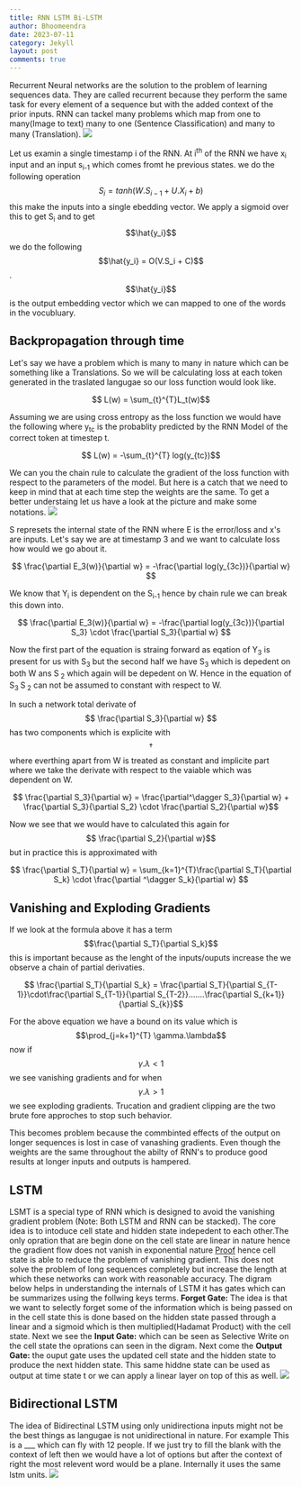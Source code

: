 ```yaml
---
title: RNN LSTM Bi-LSTM
author: Bhoomeendra 
date: 2023-07-11
category: Jekyll
layout: post
comments: true
---
```


Recurrent Neural networks are the solution to the problem of learning sequences data. They are called recurrent because they perform the same task for every element of a sequence but with the added context of the prior inputs. RNN can tackel many problems which map from one to many(Image to text) many to one (Sentence Classification) and many to many (Translation). 
![](https://www.researchgate.net/profile/Bojan_Lukic2/publication/351547862/figure/fig5/AS:1022913150988291@1620892908974/Deep-RNN-left-unrolled-through-time-right-2.ppm)

Let us examin a single timestamp i of the RNN. At i<sup>th</sup> of the RNN we have x<sub>i</sub> input and an input s<sub>i-1</sub> which comes fromt he previous states. we do the following operation $$ S_i = tanh(W.S_{i-1} + U.X_i + b)$$ this make the inputs into a single ebedding vector. We apply a sigmoid over this to get S<sub>i</sub> and to get $$\hat{y_i}$$ we do the following $$\hat{y_i} = O(V.S_i + C)$$. $$\hat{y_i}$$ is the output embedding vector which we can mapped to one of the words in the vocubluary.


## Backpropagation through time

Let's say we have a problem which is many to many in nature which can be something like a Translations. So we will be calculating loss at each token generated in the traslated langugae so our loss function would look like.

$$ L(w) =  \sum_{t}^{T}L_t(w)$$

Assuming we are using cross entropy as the loss function we would have the following where y<sub>tc</sub> is the probablity predicted by the RNN Model of the correct token at timestep t.

$$ L(w) =  -\sum_{t}^{T} log(y_{tc})$$


We can you the chain rule to calculate the gradient of the loss function with respect to the parameters of the model. But here is a catch that we need to keep in mind that at each time step the weights are the same. To get a better understaing let us have a look at the picture and make some notations. 
![](https://dennybritz.com/wp-content/uploads/2015/10/rnn-bptt-with-gradients.png)

S represets the internal state of the RNN where E is the error/loss and x's are inputs. Let's say we are at timestamp 3 and we want to calculate loss how would we go about it.

$$ \frac{\partial E_3(w)}{\partial w} = -\frac{\partial log(y_{3c})}{\partial w} $$

We know that Y<sub>i</sub> is dependent on the S<sub>i-1</sub> hence by chain rule we can break this down into. 

$$ \frac{\partial E_3(w)}{\partial w} = -\frac{\partial log(y_{3c})}{\partial S_3} \cdot \frac{\partial S_3}{\partial w} $$

Now the first part of the equation is straing forward as eqation of Y<sub>3</sub> is present for us with S<sub>3</sub> but the second half we have S<sub>3</sub> which is depedent on both W ans S<sub> 2</sub> which again will be depedent on W. Hence in the equation of S<sub>3 </sub> S<sub> 2</sub> can not be assumed to constant with respect to W.

In such a network total derivate of $$ \frac{\partial S_3}{\partial w} $$ has two components which is explicite with $$\dagger$$ where everthing apart from W is treated as constant and implicite part where we take the derivate with respect to the vaiable which was dependent on W.

$$ \frac{\partial S_3}{\partial w}  = \frac{\partial^\dagger  S_3}{\partial w}  + \frac{\partial S_3}{\partial S_2} \cdot \frac{\partial S_2}{\partial w}$$

Now we see that we would have to calculated this again for $$ \frac{\partial S_2}{\partial w}$$ but in practice this is approximated with 

$$ \frac{\partial S_T}{\partial w}  = \sum_{k=1}^{T}\frac{\partial  S_T}{\partial S_k} \cdot \frac{\partial ^\dagger S_k}{\partial w} $$

## Vanishing and Exploding Gradients

If we look at the formula above it has a term $$\frac{\partial  S_T}{\partial S_k}$$ this is important because as the lenght of the inputs/ouputs increase the we observe a chain of partial derivaties.

$$ \frac{\partial  S_T}{\partial S_k} = \frac{\partial  S_T}{\partial S_{T-1}}\cdot\frac{\partial  S_{T-1}}{\partial S_{T-2}}.......\frac{\partial  S_{k+1}}{\partial S_{k}}$$


For the above equation we have a bound on its value which is $$\prod_{j=k+1}^{T} \gamma.\lambda$$ now if $$\gamma.\lambda < 1$$ we see vanishing gradients and for when $$ \gamma.\lambda>1 $$ we see exploding gradients. Trucation and gradient clipping are the two brute fore approches to stop such behavior.  

This becomes problem because the commbinted effects of the output on longer sequences is lost in case of vanashing gradients. Even though the weights are the same throughout the abilty of RNN's to produce good results at longer inputs and outputs is hampered.



## LSTM

LSMT is a special type of RNN which is designed to avoid the vanishing gradient problem (Note: Both LSTM and RNN can be stacked). The core idea is to intoduce cell state and hidden state indepedent to each other.The only opration that are begin done on the cell state are linear in nature hence the gradient flow does not vanish in exponential nature [Proof](https://stats.stackexchange.com/questions/185639/how-does-lstm-prevent-the-vanishing-gradient-problem) hence cell state is able to reduce the problem of vanishing gradient. This does not solve the problem of long sequences completely but increase the length at which these networks can work with reasonable accuracy. The digram below helps in understanding the internals of LSTM it has gates which can be summarizes using the follwing keys terms. __Forget Gate:__ The idea is that we want to selectly forget some of the information which is being passed on in the cell state this is done based on the hidden state passed through a linear and a sigmoid which is then multiplied(Hadamat Product) with the cell state. Next we see the __Input Gate:__ which can be seen as Selective Write on the cell state the oprations can seen in the digram. Next come the __Output Gate:__ the ouput gate uses the updated cell state and the hidden state to produce the next hidden state. This same hiddne state can be used as output at time state t or we can apply a linear layer on top of this as well.
![](https://media.licdn.com/dms/image/D5612AQF2uQ1MakvN-A/article-cover_image-shrink_600_2000/0/1685299476133?e=2147483647&v=beta&t=U4cmT8NHJggwkqDsClaiAFf9-OkEfToRqcjjGuopuUM)


## Bidirectional  LSTM

The idea of Bidirectinal LSTM using only unidirectiona inputs might not be the best things as langugae is not unidirectional in nature. For example This is a ___ which can fly with 12 people. If we just try to fill the blank with the context of left then we would have a lot of options but after the context of right the most relevent word would be a plane. Internally it uses the same lstm units. 
![](https://files.codingninjas.in/article_images/bidirectional-lstm-2-1644656900.webp)